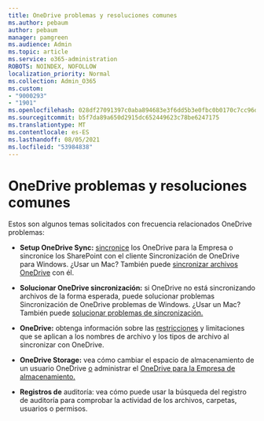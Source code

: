 ```yaml
---
title: OneDrive problemas y resoluciones comunes
ms.author: pebaum
author: pebaum
manager: pamgreen
ms.audience: Admin
ms.topic: article
ms.service: o365-administration
ROBOTS: NOINDEX, NOFOLLOW
localization_priority: Normal
ms.collection: Admin_O365
ms.custom:
- "9000293"
- "1901"
ms.openlocfilehash: 028df27091397c0aba894683e3f6dd5b3e0fbc0b0170c7cc96d4da423dfd3119
ms.sourcegitcommit: b5f7da89a650d2915dc652449623c78be6247175
ms.translationtype: MT
ms.contentlocale: es-ES
ms.lasthandoff: 08/05/2021
ms.locfileid: "53984838"
---
```

# <a name="onedrive-common-issues-and-resolutions"></a>OneDrive problemas y resoluciones comunes

Estos son algunos temas solicitados con frecuencia relacionados OneDrive problemas:

- **Setup OneDrive Sync:** [sincronice](https://go.microsoft.com/fwlink/?linkid=533375) los OneDrive para la Empresa [](https://go.microsoft.com/fwlink/?linkid=871666) o sincronice los SharePoint con el cliente Sincronización de OneDrive para Windows.  ¿Usar un Mac? También puede [sincronizar archivos OneDrive](https://support.office.com/article/Sync-files-with-the-OneDrive-sync-client-on-Mac-OS-X-d11b9f29-00bb-4172-be39-997da46f913f) con él.

- **Solucionar OneDrive sincronización:** si OneDrive no está sincronizando archivos de la [](https://go.microsoft.com/fwlink/?linkid=866431) forma esperada, puede solucionar problemas Sincronización de OneDrive problemas de Windows. ¿Usar un Mac? También puede [solucionar problemas de sincronización.](https://support.office.com/article/fix-onedrive-sync-problems-on-a-mac-af3012d7-13ec-4ac9-bbb1-ebcd2a0cd756)
- **OneDrive:** obtenga información sobre las [restricciones](https://support.office.com/article/Invalid-file-names-and-file-types-in-OneDrive-OneDrive-for-Business-and-SharePoint-64883a5d-228e-48f5-b3d2-eb39e07630fa) y limitaciones que se aplican a los nombres de archivo y los tipos de archivo al sincronizar con OneDrive.
- **OneDrive Storage:** vea cómo cambiar el espacio de almacenamiento de un usuario OneDrive [o](https://docs.microsoft.com/onedrive/change-user-storage) administrar el [OneDrive para la Empresa de almacenamiento.](https://support.office.com/article/Manage-your-OneDrive-for-Business-storage-31519161-059C-4764-B6F8-F5CD29F7FE68)
- **Registros de** auditoría: [](https://docs.microsoft.com/microsoft-365/compliance/search-the-audit-log-in-security-and-compliance#search-the-audit-log) vea cómo puede usar la búsqueda del registro de auditoría para comprobar la actividad de los archivos, carpetas, usuarios o permisos. 
